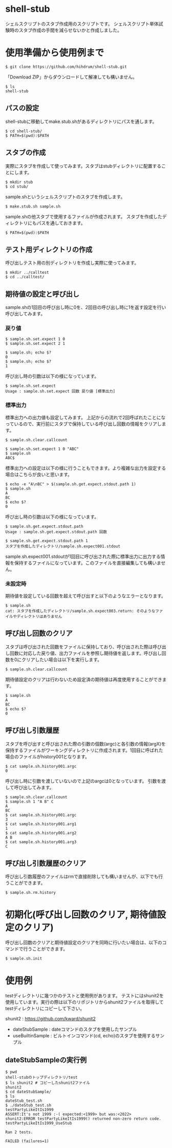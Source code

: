 # shell-stub
シェルスクリプトのスタブ作成用のスクリプトです。
シェルスクリプト単体試験時のスタブ作成の手間を減らせないかと作成しました。

# 使用準備から使用例まで
```
$ git clone https://github.com/hihdrum/shell-stub.git
```
「Download ZIP」からダウンロードして解凍しても構いません。
```
$ ls
shell-stub
```
## パスの設定

shell-stubに移動してmake.stub.shがあるディレクトリにパスを通します。
```
$ cd shell-stub/
$ PATH=$(pwd):$PATH
```
## スタブの作成

実際にスタブを作成して使ってみます。スタブはstubディレクトリに配置することにします。
```
$ mkdir stub
$ cd stub/
```
sample.shというシェルスクリプトのスタブを作成します。
```
$ make.stub.sh sample.sh
```
sample.shの他スタブで使用するファイルが作成されます。
スタブを作成したディレクトリにもパスを通しておきます。
```
$ PATH=$(pwd):$PATH
```
## テスト用ディレクトリの作成

呼び出しテスト用の別ディレクトリを作成し実際に使ってみます。
```
$ mkdir ../calltest
$ cd ../calltest/
```
## 期待値の設定と呼び出し
sample.shの1回目の呼び出し時に0を、2回目の呼び出し時に1を返す設定を行い呼び出してみます。

### 戻り値
```
$ sample.sh.set.expect 1 0
$ sample.sh.set.expect 2 1

$ sample.sh; echo $?
0
$ sample.sh; echo $?
1
```
呼び出し時の引数は以下の様になっています。
```
$ sample.sh.set.expect
Usage : sample.sh.set.expect 回数 戻り値 [標準出力]
```

### 標準出力
標準出力への出力値も設定してみます。
上記からの流れで2回呼ばれたことになっているので、実行前にスタブで保持している呼び出し回数の情報をクリアします。
```
$ sample.sh.clear.callcount

$ sample.sh.set.expect 1 0 "ABC"
$ sample.sh
ABC$
```
標準出力への設定は以下の様に行うこともできます。より複雑な出力を設定する場合はこちらが良いと思います。
```
$ echo -e "A\nBC" > $(sample.sh.get.expect.stdout.path 1)
$ sample.sh
A
BC
$ echo $?
0
```
呼び出し時の引数は以下の様になっています。
```
$ sample.sh.get.expect.stdout.path
Usage : sample.sh.get.expect.stdout.path 回数

$ sample.sh.get.expect.stdout.path 1
スタブを作成したディレクトリ/sample.sh.expect001.stdout
```
sample.sh.expect001.stdoutが1回目に呼び出された際に標準出力に出力する情報を保持するファイルになっています。このファイルを直接編集しても構いません。

### 未設定時

期待値を設定している回数を超えて呼び出すと以下のようなエラーとなります。
```
$ sample.sh
cat: スタブを作成したディレクトリ/sample.sh.expect003.return: そのようなファイルやディレクトリはありません
```
## 呼び出し回数のクリア
スタブは呼び出された回数をファイルに保持しており、呼び出された際は呼び出し回数に対応した戻り値、出力ファイルを参照し期待値を返します。呼び出し回数を0にクリアしたい場合は以下を実行します。
```
$ sample.sh.clear.callcount
```
期待値設定のクリアは行わないため設定済の期待値は再度使用することができます。
```
$ sample.sh
A
BC
$ echo $?
0
```

## 呼び出し引数履歴
スタブを呼び出すと呼び出された際の引数の個数(argc)と各引数の情報(argX)を保持するファイルがワーキングディレクトリに作成されます。1回目に呼ばれた場合のファイルがhistory001となります。
```
$ cat sample.sh.history001.argc
0
```
呼び出し時に引数を渡していないので上記のargcは0となっています。
引数を渡して呼び出してみます。
```
$ sample.sh.clear.callcount
$ sample.sh 1 "A B" C
A
BC
$ cat sample.sh.history001.argc
3
$ cat sample.sh.history001.arg1
1
$ cat sample.sh.history001.arg2
A B
$ cat sample.sh.history001.arg3
C
```
## 呼び出し引数履歴のクリア
呼び出し引数履歴のファイルはrmで直接削除しても構いませんが、以下でも行うことができます。
```
$ sample.sh.rm.history
```
# 初期化(呼び出し回数のクリア, 期待値設定のクリア)
呼び出し回数のクリアと期待値設定のクリアを同時に行いたい場合は、以下のコマンドで行うことができます。
```
$ sample.sh.init
```

# 使用例
testディレクトリに幾つかのテストと使用例があります。
テストにはshunit2を使用しています。実行の際は以下のリポジトリからshunit2ファイルを取得して
testディレクトリにコピーして下さい。

  shunit2 : https://github.com/kward/shunit2

- dateStubSample : dateコマンドのスタブを使用したサンプル
- useBuiltinSample : ビルトインコマンド(cd, echo)のスタブを使用するサンプル

## dateStubSampleの実行例
```
$ pwd
shell-stubのトップディレクトリ/test
$ ls shunit2 # コピーしたshunit2ファイル
shunit2
$ cd dateStubSample/
$ ls
dateStub_test.sh
$ ./dateStub_test.sh
testPartyLikeItIs1999
ASSERT:It's not 1999 :-( expected:<1999> but was:<2022>
shunit2:ERROR testPartyLikeItIs1999() returned non-zero return code.
testPartyLikeItIs1999_UseStub

Ran 2 tests.

FAILED (failures=1)
```
